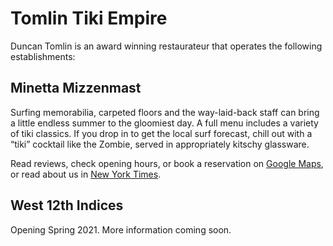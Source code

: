 # Tomlin Tiki Empire

Duncan Tomlin is an award winning restaurateur that operates the following establishments:

## Minetta Mizzenmast

Surfing memorabilia, carpeted floors and the way-laid-back staff can bring a little endless summer to the gloomiest day. A full menu includes a variety of tiki classics. If you drop in to get the local surf forecast, chill out with a “tiki” cocktail like the Zombie, served in appropriately kitschy glassware.

Read reviews, check opening hours, or book a reservation on [Google Maps](https://goo.gl/maps/sk25PjJactrz9LMX9), or read about us in [New York Times](https://www.nytimes.com/reviews/dining).

## West 12th Indices

Opening Spring 2021. More information coming soon.
